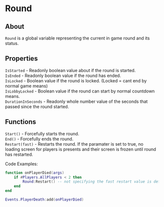 # Round

## About
`Round` is a global variable representing the current in game round and its status.

## Properties
`IsStarted` - Readonly boolean value about if the round is started.<br>
`IsEnded` - Readonly boolean value if the round has ended.<br>
`IsLocked` - Boolean value if the round is locked. (Locked = cant end by normal game means)<br>
`IsLobbyLocked` - Boolean value if the round can start by normal countdown means.<br>
`DurationInSeconds` - Readonly whole number value of the seconds that passed since the round started.<br>

## Functions
`Start()` - Forcefully starts the round.<br>
`End()` - Forcefully ends the round.<br>
`Restart(fast)` - Restarts the round. If the paramater is set to true, no loading screen for players is presents and their screen is frozen until round has restarted.<br>

Code Examples:

```lua
function onPlayerDied(args) 
    if #Players.AllPlayers < 2 then
        Round:Restart() -- not specifying the fast restart value is defaulted to false
    end
end

Events.PlayerDeath:add(onPlayerDied)
```